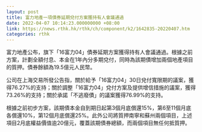 ```yaml
---
layout: post
title: 富力地產一項債券延期兌付方案獲持有人會議通過
date: 2022-04-07 10:14:23.000000000 +08:00
link: https://news.rthk.hk/rthk/ch/component/k2/1642835-20220407.htm
categories: rthk
---
```


富力地產公布，旗下「16富力04」債券延期方案獲得持有人會議通過。根據之前方案，計劃全額付息、本金在1年內分多期兌付，同時為該期債增加兩個地產項目的質押。債券餘額為19.5億元人民幣。

公司在上海交易所發公告指，關於給予「16富力04」30日兌付寬限期的議案，獲得76.27%的支持；關於調整「16富力04」兌付方案及提供增信措施的議案，獲得73.26%的支持；關於承諾「不逃廢債」的議案獲得76.99%的支持。

根據之前初步方案，該期債本金自到期日起第3個月底償還15%，第6至11個月底各償還10%，第12個月底償還25%。此外公司將質押南寧和蘇州兩個項目，上述項目2月底權益價值逾20億元，覆蓋該期債券總額，而兩個項目無任何抵質押。
